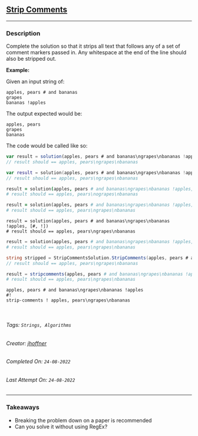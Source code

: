 ## [Strip Comments](https://www.codewars.com/kata/51c8e37cee245da6b40000bd)
---
### Description

Complete the solution so that it strips all text that follows any of a set of comment markers passed in. Any whitespace at the end of the line should also be stripped out. 

**Example:**

Given an input string of:
```
apples, pears # and bananas
grapes
bananas !apples
```

The output expected would be:
```
apples, pears
grapes
bananas
```

The code would be called like so:

```javascript
var result = solution(apples, pears # and bananas\ngrapes\nbananas !apples, [#, !])
// result should == apples, pears\ngrapes\nbananas

```

```kotlin
var result = solution(apples, pears # and bananas\ngrapes\nbananas !apples, charArrayOf(#, !))
// result should == apples, pears\ngrapes\nbananas

```

```coffeescript
result = solution(apples, pears # and bananas\ngrapes\nbananas !apples, [#, !])
# result should == apples, pears\nograpes\nbananas

```

```ruby
result = solution(apples, pears # and bananas\ngrapes\nbananas !apples, [#, !])
# result should == apples, pears\ngrapes\nbananas

```

```crystal
result = solution(apples, pears # and bananas\ngrapes\nbananas !apples, [#, !])
# result should == apples, pears\ngrapes\nbananas

```

```python
result = solution(apples, pears # and bananas\ngrapes\nbananas !apples, [#, !])
# result should == apples, pears\ngrapes\nbananas

```

```csharp
string stripped = StripCommentsSolution.StripComments(apples, pears # and bananas\ngrapes\nbananas !apples, new [] { #, ! })
// result should == apples, pears\ngrapes\nbananas
```

```julia
result = stripcomments(apples, pears # and bananas\ngrapes\nbananas !apples, [#, !])
# result should == apples, pears\ngrapes\nbananas
```

```factor
apples, pears # and bananas\ngrapes\nbananas !apples
#!
strip-comments ! apples, pears\ngrapes\nbananas
```

<br>

###### Tags: `Strings, Algorithms`

###### Creator: [jhoffner](https://www.codewars.com/users/jhoffner)

###### Completed On: `24-08-2022`

###### Last Attempt On: `24-08-2022`

---

### Takeaways
- Breaking the problem down on a paper is recommended
- Can you solve it without using RegEx?
